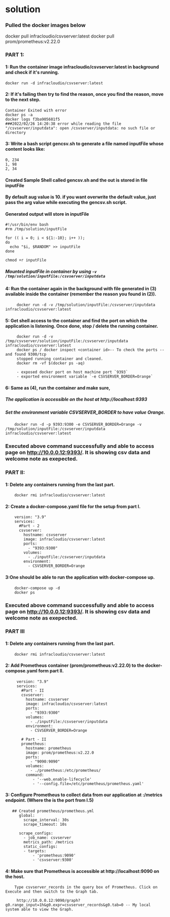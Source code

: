# solution

### Pulled the docker images below
docker pull infracloudio/csvserver:latest
docker pull prom/prometheus:v2.22.0

### PART 1:
#### 1: Run the container image infracloudio/csvserver:latest in background and check if it's running.
    docker run -d infracloudio/csvserver:latest
    
#### 2: If it's failing then try to find the reason, once you find the reason, move to the next step.   
    Container Exited with error
    docker ps -a
    docker logs f3ba905681f5
    ###2022/02/26 14:20:38 error while reading the file "/csvserver/inputdata": open /csvserver/inputdata: no such file or directory
    
#### 3: Write a bash script gencsv.sh to generate a file named inputFile whose content looks like:
    0, 234
    1, 98
    2, 34
    
#### Created Sample Shell called gencsv.sh and the out is stored in file inputFile
#### By default aug value is 10. if you want overwrite the default value, just pass the arg value while executing the gencsv.sh script.
#### Generated output will store in inputFile
    #!/usr/bin/env bash
    #rm /tmp/solution/inputFile
    
    for (( i = 0; i < ${1:-10}; i++ ));
    do 
      echo "$i, $RANDOM" >> inputFile
    done
    
    chmod +r inputFile
##### Mounted inputFile in container by using `-v /tmp/solution/inputFile:/csvserver/inputdata`

 #### 4: Run the container again in the background with file generated in (3) available inside the container (remember the reason you found in (2)).
         docker run -d -v /tmp/solution/inputFile:/csvserver/inputdata infracloudio/csvserver:latest
    
 #### 5: Get shell access to the container and find the port on which the application is listening. Once done, stop / delete the running container.
         docker run -d -v /tmp/csvserver/solution/inputFile:/csvserver/inputdata infracloudio/csvserver:latest
         docker ps / docker inspect <container id>-- To check the ports --and found 9300/tcp
         stopped running container and cleaned.
         docker rm -vf $(docker ps -aq)
         
         - exposed docker port on host machine port `9393`
         - exported environment variable `-e CSVSERVER_BORDER=Orange`
         
#### 6: Same as (4), run the container and make sure,
##### The application is accessible on the host at http://localhost:9393
##### Set the environment variable CSVSERVER_BORDER to have value Orange.
        docker run -d -p 9393:9300 -e CSVSERVER_BORDER=Orange -v /tmp/solution/inputFile:/csvserver/inputdata infracloudio/csvserver:latest
###  Executed above command successfully and able to access page on http://10.0.0.12:9393/. It is showing csv data and welcome note as exepected.
 
### PART II:
#### 1: Delete any containers running from the last part.
        docker rmi infracloudio/csvserver:latest
#### 2: Create a docker-compose.yaml file for the setup from part I.

        version: "3.9"
        services:
          #Part - 2
          csvserver:
            hostname: csvserver
            image: infracloudio/csvserver:latest
            ports:
              - "9393:9300"
            volumes:
              - ./inputFile:/csvserver/inputdata
            environment:
              - CSVSERVER_BORDER=Orange
       
#### 3:One should be able to run the application with docker-compose up.
        docker-compose up -d
        docker ps
### Executed above command successfully and able to access page on http://10.0.0.12:9393/. It is showing csv data and welcome note as exepected.

### PART III
#### 1: Delete any containers running from the last part.
        docker rmi infracloudio/csvserver:latest
        
#### 2: Add Prometheus container (prom/prometheus:v2.22.0) to the docker-compose.yaml form part II.

         version: "3.9"
         services:
           #Part - II
           csvserver:
             hostname: csvserver
             image: infracloudio/csvserver:latest
             ports:
               - "9393:9300"
             volumes:
               - ./inputFile:/csvserver/inputdata
             environment:
               - CSVSERVER_BORDER=Orange
         
           # Part - II
           prometheus:
             hostname: prometheus
             image: prom/prometheus:v2.22.0
             ports:
               - "9090:9090"
             volumes:
               - ./prometheus:/etc/prometheus/
             command:
                - '--web.enable-lifecycle'
                - '--config.file=/etc/prometheus/prometheus.yaml'  
                
#### 3: Configure Prometheus to collect data from our application at <application>:<port>/metrics endpoint. (Where the <port> is the port from I.5)
       ## Created prometheus/prometheus.yml
          global:
            scrape_interval: 30s
            scrape_timeout: 10s

          scrape_configs:
            - job_name: csvserver
            metrics_path: /metrics
            static_configs:
            - targets:
                - 'prometheus:9090'
                - 'csvserver:9300'
    
#### 4: Make sure that Prometheus is accessible at http://localhost:9090 on the host.      
        Type csvserver_records in the query box of Prometheus. Click on Execute and then switch to the Graph tab.
 
         http://10.0.0.12:9090/graph?g0.range_input=1h&g0.expr=csvserver_records&g0.tab=0 -- My local system able to view the Graph.
    
    
